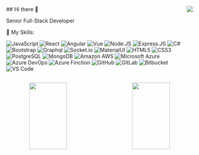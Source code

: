<img align="right" src="https://visitor-badge.laobi.icu/badge?page_id=tylerlarsson.tylerlarsson">
## Hi there 👋

Senior Full-Stack Developer

🚀 My Skills:

  ![JavaScript](https://img.shields.io/badge/-JavaScript-black?style=plastic&logo=javascript)
  ![React](https://img.shields.io/badge/-ReactJs-61DAFB?logo=react&logoColor=white&style=plasticx)
  ![Angular](https://img.shields.io/badge/-Angular-DD0031?logo=Angular&style=plastic)
  ![Vue](https://img.shields.io/badge/-VueJS-4FC08D?logo=Vue.js&style=plastic&logoColor=white)
  ![Node.JS](https://img.shields.io/badge/-Node.JS-black?style=plastic&logo=Node.js)
  ![Express.JS](https://img.shields.io/badge/-Express.JS-c7b198?style=plastic&logo=Express.JS) 
  ![C#](https://custom-icon-badges.herokuapp.com/badge/C%23-68217A.svg?logo=cs2&logoColor=white) 
  ![Bootstrap](https://img.shields.io/badge/-Bootstrap-563D7C?style=plastic&logo=bootstrap)
  ![Graphql](https://img.shields.io/badge/-Graphql-E10098?style=plastic&logo=Graphql)
  ![Socket.io](https://img.shields.io/badge/-Socket.io-010101?logo=Socket.io&style=plastic)
  ![MaterialUI](https://img.shields.io/badge/-MatrialUI-0081CB?style=plastic&logo=material-UI)
  ![HTML5](https://img.shields.io/badge/-HTML5-E34F26?style=plastic&logo=html5&logoColor=white)
  ![CSS3](https://img.shields.io/badge/-CSS3-1572B6?style=plastic&logo=css3)
  ![PostgreSQL](https://img.shields.io/badge/-PostgreSQL-336791?style=plastic&logo=postgresql)
  ![MongoDB](https://img.shields.io/badge/-MongoDB-black?style=plastic&logo=mongodb)
  ![Amazon AWS](https://img.shields.io/badge/Amazon%20AWS-232F3E?style=plastic&logo=amazon-aws)
  ![Microsoft Azure](https://img.shields.io/badge/-Microsoft%20Azure-0078D4?logo=Microsoft%20Azure&style=plastic&logoColor=white)
  ![Azure DevOps](https://img.shields.io/badge/-Azure%20DevOps-0078D7?logo=Azure%20DevOps&style=plastic&logoColor=white)
  ![Azure Finction](https://img.shields.io/badge/-Azure%20Functions-0062AD?logo=Azure%20Functions&style=plastic&logoColor=white)
  ![GitHub](https://img.shields.io/badge/-GitHub-181717?style=plastic&logo=github)
  ![GitLab](https://img.shields.io/badge/-GitLab-FCA121?style=plastic&logo=gitlab)
  ![Bitbucket](https://img.shields.io/badge/-Bitbucket-0052CC?logo=Bitbucket&style=plastic)
  ![VS Code](https://img.shields.io/badge/-VS%20Code-007ACC?style=plastic&logo=visual-studio-code)
  
##

<div align=center>
<a href="#" title="Go to Source">
      <img height="180em" align="left" width="45%" src="https://github-readme-stats.vercel.app/api?username=tylerlarsson&show_icons=true&theme=react&border_color=00dafb&include_all_commits=true"/>
 </a>
<a href="#" title="Go to Source">
      <img height="180em" width="45%" align="right" src="http://github-readme-streak-stats.herokuapp.com?user=tylerlarsson&theme=react&border=00dafb&fire=DDB80F"/>
 </a>
</div>

